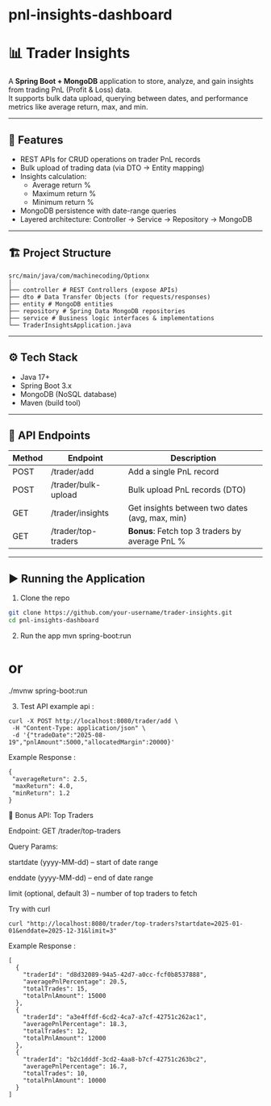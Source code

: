 # pnl-insights-dashboard

# 📊 Trader Insights

A **Spring Boot + MongoDB** application to store, analyze, and gain insights from trading PnL (Profit & Loss) data.  
It supports bulk data upload, querying between dates, and performance metrics like average return, max, and min.

---

## 🚀 Features

- REST APIs for CRUD operations on trader PnL records
- Bulk upload of trading data (via DTO → Entity mapping)
- Insights calculation:
  - Average return %
  - Maximum return %
  - Minimum return %
- MongoDB persistence with date-range queries
- Layered architecture: Controller → Service → Repository → MongoDB

---

## 🏗️ Project Structure

```
src/main/java/com/machinecoding/Optionx
│
├── controller # REST Controllers (expose APIs)
├── dto # Data Transfer Objects (for requests/responses)
├── entity # MongoDB entities
├── repository # Spring Data MongoDB repositories
├── service # Business logic interfaces & implementations
└── TraderInsightsApplication.java
```



---

## ⚙️ Tech Stack

- Java 17+
- Spring Boot 3.x
- MongoDB (NoSQL database)
- Maven (build tool)

---

## 📌 API Endpoints

| Method | Endpoint                   | Description                                         |
|--------|----------------------------|-----------------------------------------------------|
| POST   | /trader/add                | Add a single PnL record                             |
| POST   | /trader/bulk-upload        | Bulk upload PnL records (DTO)                       |
| GET    | /trader/insights           | Get insights between two dates (avg, max, min)     |
| GET    | /trader/top-traders        | **Bonus**: Fetch top 3 traders by average PnL %    |

---

## ▶️ Running the Application

1. Clone the repo
```bash
git clone https://github.com/your-username/trader-insights.git
cd pnl-insights-dashboard
```

2. Run the app
mvn spring-boot:run
# or
./mvnw spring-boot:run


3. Test API
example api :
```
curl -X POST http://localhost:8080/trader/add \
 -H "Content-Type: application/json" \
 -d '{"tradeDate":"2025-08-19","pnlAmount":5000,"allocatedMargin":20000}'
```


Example Response : 
```
{
 "averageReturn": 2.5,
 "maxReturn": 4.0,
 "minReturn": 1.2
}
```

🌟 Bonus API: Top Traders

Endpoint: GET /trader/top-traders

Query Params:

startdate (yyyy-MM-dd) – start of date range

enddate (yyyy-MM-dd) – end of date range

limit (optional, default 3) – number of top traders to fetch


Try with curl
```
curl "http://localhost:8080/trader/top-traders?startdate=2025-01-01&enddate=2025-12-31&limit=3"
```

Example Response : 
```
[
  {
    "traderId": "d8d32089-94a5-42d7-a0cc-fcf0b8537888",
    "averagePnlPercentage": 20.5,
    "totalTrades": 15,
    "totalPnlAmount": 15000
  },
  {
    "traderId": "a3e4ffdf-6cd2-4ca7-a7cf-42751c262ac1",
    "averagePnlPercentage": 18.3,
    "totalTrades": 12,
    "totalPnlAmount": 12000
  },
  {
    "traderId": "b2c1dddf-3cd2-4aa8-b7cf-42751c263bc2",
    "averagePnlPercentage": 16.7,
    "totalTrades": 10,
    "totalPnlAmount": 10000
  }
]
```
